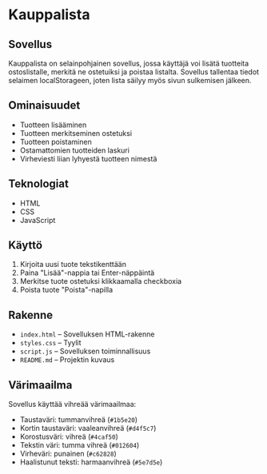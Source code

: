 # Kauppalista

## Sovellus

Kauppalista on selainpohjainen sovellus, jossa käyttäjä voi lisätä tuotteita ostoslistalle, merkitä ne ostetuiksi ja poistaa listalta. Sovellus tallentaa tiedot selaimen localStorageen, joten lista säilyy myös sivun sulkemisen jälkeen.

## Ominaisuudet
- Tuotteen lisääminen
- Tuotteen merkitseminen ostetuksi
- Tuotteen poistaminen
- Ostamattomien tuotteiden laskuri
- Virheviesti liian lyhyestä tuotteen nimestä

## Teknologiat
- HTML
- CSS
- JavaScript

## Käyttö
1. Kirjoita uusi tuote tekstikenttään
2. Paina "Lisää"-nappia tai Enter-näppäintä
3. Merkitse tuote ostetuksi klikkaamalla checkboxia
4. Poista tuote "Poista"-napilla

## Rakenne
- `index.html` – Sovelluksen HTML-rakenne
- `styles.css` – Tyylit
- `script.js` – Sovelluksen toiminnallisuus
- `README.md` – Projektin kuvaus

## Värimaailma

Sovellus käyttää vihreää värimaailmaa:

- Taustaväri: tummanvihreä (`#1b5e20`)
- Kortin taustaväri: vaaleanvihreä (`#d4f5c7`)
- Korostusväri: vihreä (`#4caf50`)
- Tekstin väri: tumma vihreä (`#012604`)
- Virheväri: punainen (`#c62828`)
- Haalistunut teksti: harmaanvihreä (`#5e7d5e`)
